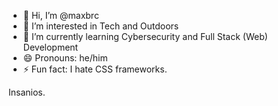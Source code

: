 - 👋 Hi, I’m @maxbrc
- 👀 I’m interested in Tech and Outdoors
- 🌱 I’m currently learning Cybersecurity and Full Stack (Web) Development
- 😄 Pronouns: he/him
- ⚡ Fun fact: I hate CSS frameworks.

Insanios.

<!---
maxbrc/maxbrc is a ✨ special ✨ repository because its `README.md` (this file) appears on your GitHub profile.
You can click the Preview link to take a look at your changes.
--->

